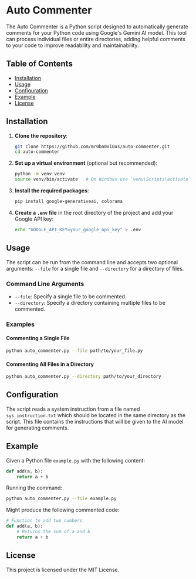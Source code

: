 # Auto Commenter

The Auto Commenter is a Python script designed to automatically generate comments for your Python code using Google's Gemini AI model. This tool can process individual files or entire directories, adding helpful comments to your code to improve readability and maintainability.

## Table of Contents
- [Installation](#installation)
- [Usage](#usage)
- [Configuration](#configuration)
- [Example](#example)
- [License](#license)

## Installation

1. **Clone the repository**:
    ```sh
    git clone https://github.com/mr0bn0xi0us/auto-commenter.git
    cd auto-commenter
    ```

2. **Set up a virtual environment** (optional but recommended):
    ```sh
    python -m venv venv
    source venv/bin/activate   # On Windows use `venv\Scripts\activate`
    ```

3. **Install the required packages**:
    ```sh
    pip install google-generativeai, colorama
    ```

4. **Create a `.env` file** in the root directory of the project and add your Google API key:
    ```sh
    echo "GOOGLE_API_KEY=your_google_api_key" > .env
    ```

## Usage

The script can be run from the command line and accepts two optional arguments: `--file` for a single file and `--directory` for a directory of files.

### Command Line Arguments

- `--file`: Specify a single file to be commented.
- `--directory`: Specify a directory containing multiple files to be commented.

### Examples

#### Commenting a Single File

```sh
python auto_commenter.py --file path/to/your_file.py
```

#### Commenting All Files in a Directory

```sh
python auto_commenter.py --directory path/to/your_directory
```

## Configuration

The script reads a system instruction from a file named `sys_instruction.txt` which should be located in the same directory as the script. This file contains the instructions that will be given to the AI model for generating comments.

## Example

Given a Python file `example.py` with the following content:

```python
def add(a, b):
    return a + b
```

Running the command:

```sh
python auto_commenter.py --file example.py
```

Might produce the following commented code:

```python
# Function to add two numbers
def add(a, b):
    # Returns the sum of a and b
    return a + b
```

## License

This project is licensed under the MIT License.